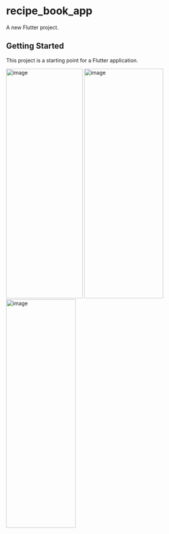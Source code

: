 # recipe_book_app

A new Flutter project.

## Getting Started

This project is a starting point for a Flutter application.

<img width="207" height="619" alt="image" src="https://github.com/user-attachments/assets/f95c7e8f-b0e5-4b5e-b234-3b1dd709b422" />
<img width="214" height="619" alt="image" src="https://github.com/user-attachments/assets/8bc6c42b-4c23-4bee-b9bc-30cca3522ae9" />
<img width="188" height="616" alt="image" src="https://github.com/user-attachments/assets/c92ea3be-2e64-4fc6-bee8-7738e82a4ef2" />
